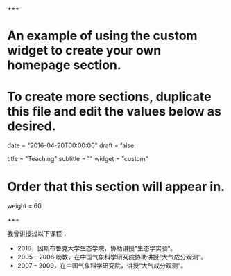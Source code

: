 +++
# An example of using the custom widget to create your own homepage section.
# To create more sections, duplicate this file and edit the values below as desired.

date = "2016-04-20T00:00:00"
draft = false

title = "Teaching"
subtitle = ""
widget = "custom"

# Order that this section will appear in.
weight = 60

+++

我曾讲授过以下课程：

- 2016，因斯布鲁克大学生态学院，协助讲授“生态学实验”。
- 2005 – 2006	助教，在中国气象科学研究院协助讲授“大气成分观测”。
- 2007 – 2009，在中国气象科学研究院，讲授“大气成分观测”。
